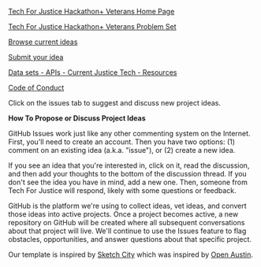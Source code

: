 <a href="http://www.techforjustice.org/veterans-hackathon/">Tech For Justice Hackathon+ Veterans Home Page</a>

<a href="https://github.com/TechForJustice/project-ideas/wiki/Tech-For-Justice-Hackathon--Veterans-Problem-Set">Tech For Justice Hackathon+ Veterans Problem Set</a>

<a href="https://github.com/TechForJustice/project-ideas/issues">Browse current ideas</a>

<a href="https://github.com/TechForJustice/project-ideas/issues/new">Submit your idea</a>

<a href="https://github.com/TechForJustice/Datasets-API-Tech-Resources">Data sets - APIs - Current Justice Tech - Resources</a> 

<a href="https://github.com/TechForJustice/project-ideas/blob/master/CODE_OF_CONDUCT.md">Code of Conduct</a>

Click on the issues tab to suggest and discuss new project ideas.

<b>How To Propose or Discuss Project Ideas</b>

GitHub Issues work just like any other commenting system on the Internet. First, you'll need to create an account. Then you have two options: (1) comment on an existing idea (a.k.a. "issue"), or (2) create a new idea.

If you see an idea that you're interested in, click on it, read the discussion, and then add your thoughts to the bottom of the discussion thread. If you don't see the idea you have in mind, add a new one. Then, someone from Tech For Justice will respond, likely with some questions or feedback.

GitHub is the platform we're using to collect ideas, vet ideas, and convert those ideas into active projects. Once a project becomes active, a new repository on GitHub will be created where all subsequent conversations about that project will live. We'll continue to use the Issues feature to flag obstacles, opportunities, and answer questions about that specific project.

Our template is inspired by <a href="https://github.com/sketch-city/project-ideas">Sketch City</a> which was inspired by <a href="https://github.com/open-austin/project-ideas">Open Austin</a>.
